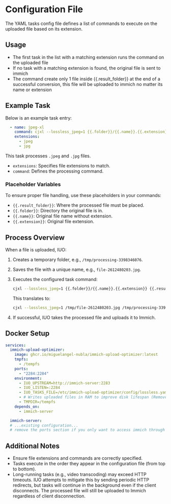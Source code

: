 # Configuration File

The YAML tasks config file defines a list of commands to execute on the uploaded file based on its extension.

## Usage

- The first task in the list with a matching extension runs the command on the uploaded file
- If no task with a matching extension is found, the original file is sent to immich
- The command create only 1 file inside {{.result_folder}} at the end of a successful conversion, this file will be uploaded to immich no matter its name or extension

## Example Task

Below is an example task entry:

```yaml
  - name: jpeg-xl
    command: cjxl --lossless_jpeg=1 {{.folder}}/{{.name}}.{{.extension}} {{.result_folder}}/{{.name}}-new.jxl
    extensions:
      - jpeg
      - jpg
```

This task processes `.jpeg` and `.jpg` files.

- `extensions`: Specifies file extensions to match.
- `command`: Defines the processing command.

### Placeholder Variables

To ensure proper file handling, use these placeholders in your commands:

- `{{.result_folder}}`: Where the processed file must be placed.
- `{{.folder}}`: Directory the original file is in.
- `{{.name}}`: Original file name without extension.
- `{{.extension}}`: Original file extension.

## Process Overview

When a file is uploaded, IUO:

1. Creates a temporary folder, e.g., `/tmp/processing-3398346076`.
2. Saves the file with a unique name, e.g., `file-2612480203.jpg`.
3. Executes the configured task command:

   ```sh
   cjxl --lossless_jpeg=1 {{.folder}}/{{.name}}.{{.extension}} {{.result_folder}}/{{.name}}-new.jxl
   ```

   This translates to:

   ```sh
   cjxl --lossless_jpeg=1 /tmp/file-2612480203.jpg /tmp/processing-3398346076/file-2612480203-new.jxl
   ```

4. If successful, IUO takes the processed file and uploads it to Immich.

## Docker Setup

```yaml
services:
  immich-upload-optimizer:
    image: ghcr.io/miguelangel-nubla/immich-upload-optimizer:latest
    tmpfs:
      - /tempfs
    ports:
      - "2284:2284"
    environment:
      - IUO_UPSTREAM=http://immich-server:2283
      - IUO_LISTEN=:2284
      - IUO_TASKS_FILE=/etc/immich-upload-optimizer/config/lossless.yaml
      - # Writes uploaded files in RAM to improve disk lifespan (Remove if running low on RAM)
      - TMPDIR=/tempfs
    depends_on:
      - immich-server

  immich-server:
  # ...existing configuration...
  # remove the ports section if you only want to access immich through the proxy.
```

## Additional Notes

- Ensure file extensions and commands are correctly specified.
- Tasks execute in the order they appear in the configuration file (from top to bottom).
- Long-running tasks (e.g., video transcoding) may exceed HTTP timeouts. IUO attempts to mitigate this by sending periodic HTTP redirects, but tasks will continue in the background even if the client disconnects. The processed file will still be uploaded to Immich regardless of client disconnection.

